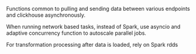
Functions common to pulling and sending data between various endpoints and clickhouse asynchronously.

When running network based tasks, instead of Spark, use asyncio and adaptive concurrency function to autoscale parallel jobs.

For transformation processing after data is loaded, rely on Spark rdds 

